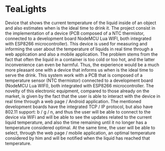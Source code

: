 # TeaLights
Device that shows the current temperature of the liquid inside of an object and also estimates when is the ideal time to drink it.
The project consist in the implementation of a device (PCB composed of a NTC thermistor, connected to a development board NodeMCU Lua WIFI, both integrated with ESP8266 microcontroller). 
This device is used for measuring and informing the user about the temperature of liquids in real time through a web application and also a mobile application. The problem stems from the fact that often the liquid in a container is too cold or too hot, and the latter inconvenience can even be harmful. Thus, the experience would be a much more pleasant one with a device that informs us when is the ideal time to serve the drink.
This system work with a PCB that is composed of a temperature sensor (NTC thermistor) connected to a development board (NodeMCU Lua WIFI), both integrated with ESP8266 microcontroller. 
The novelty of this electronic equipment, compared to those already on the market, is given by the fact that the user is able to interact with the device in real time through a web page / Android application. 
The mentioned development boards have the integrated TCP / IP protocol, but also have 802.11 support: b / g / n, and thus the user will be able to connect to the device via WiFi and will be able to see the updates related to the current liquid temperature, and also the time remaining until it no longer has a temperature considered optimal. 
At the same time, the user will be able to select, through the web page / mobile application, an optimal temperature considered by him and will be notified when the liquid has reached that temperature.
